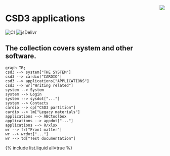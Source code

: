 <a href="https://www.top500.org/"><img src="https://www.top500.org/static//images/Top500_logo.png" align="right"></a>

# CSD3 applications

![CI](https://github.com/rundocs/jekyll-rtd-theme/workflows/CI/badge.svg?branch=develop)
![jsDelivr](https://data.jsdelivr.com/v1/package/gh/rundocs/jekyll-rtd-theme/badge)

## The collection covers system and other software.

```mermaid
graph TB;
csd3 --> system["THE SYSTEM"]
csd3 --> cardio["CARDIO"]
csd3 --> applications["APPLICATIONS"]
csd3 --> wr["Writing related"]
system --> System
system --> Login
system --> sysdot["..."]
system --> Contacts
cardio --> cp["CSD3 partition"]
cardio --> lm["Legacy materials"]
applications --> ABCtoolbox
applications --> appdot["..."]
applications --> R/xlsx
wr --> fr["Front matter"]
wr --> wrdot["..."]
wr --> td["Test documentation"]
```

{% include list.liquid all=true %}
